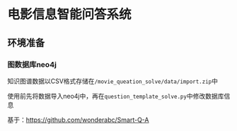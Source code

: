 # 电影信息智能问答系统
## 环境准备
### 图数据库neo4j
知识图谱数据以CSV格式存储在`/movie_queation_solve/data/import.zip`中

使用前先将数据导入neo4j中，再在`question_template_solve.py`中修改数据库信息

基于：https://github.com/wonderabc/Smart-Q-A
